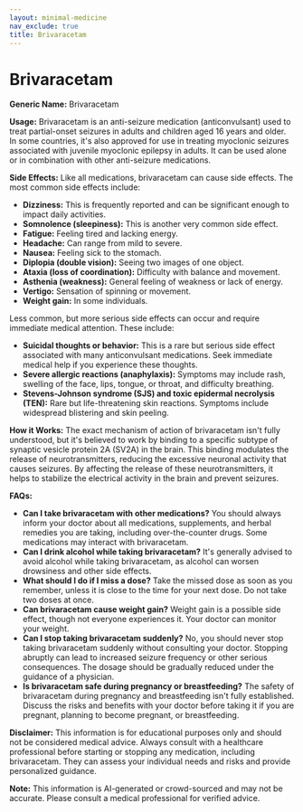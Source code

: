 ```yaml
---
layout: minimal-medicine
nav_exclude: true
title: Brivaracetam
---
```


# Brivaracetam

**Generic Name:** Brivaracetam

**Usage:** Brivaracetam is an anti-seizure medication (anticonvulsant) used to treat partial-onset seizures in adults and children aged 16 years and older. In some countries, it's also approved for use in treating myoclonic seizures associated with juvenile myoclonic epilepsy in adults.  It can be used alone or in combination with other anti-seizure medications.

**Side Effects:**  Like all medications, brivaracetam can cause side effects.  The most common side effects include:

* **Dizziness:** This is frequently reported and can be significant enough to impact daily activities.
* **Somnolence (sleepiness):**  This is another very common side effect.
* **Fatigue:**  Feeling tired and lacking energy.
* **Headache:**  Can range from mild to severe.
* **Nausea:** Feeling sick to the stomach.
* **Diplopia (double vision):** Seeing two images of one object.
* **Ataxia (loss of coordination):** Difficulty with balance and movement.
* **Asthenia (weakness):** General feeling of weakness or lack of energy.
* **Vertigo:** Sensation of spinning or movement.
* **Weight gain:** In some individuals.


Less common, but more serious side effects can occur and require immediate medical attention.  These include:

* **Suicidal thoughts or behavior:** This is a rare but serious side effect associated with many anticonvulsant medications. Seek immediate medical help if you experience these thoughts.
* **Severe allergic reactions (anaphylaxis):** Symptoms may include rash, swelling of the face, lips, tongue, or throat, and difficulty breathing.
* **Stevens-Johnson syndrome (SJS) and toxic epidermal necrolysis (TEN):** Rare but life-threatening skin reactions.  Symptoms include widespread blistering and skin peeling.


**How it Works:**  The exact mechanism of action of brivaracetam isn't fully understood, but it's believed to work by binding to a specific subtype of synaptic vesicle protein 2A (SV2A) in the brain. This binding modulates the release of neurotransmitters, reducing the excessive neuronal activity that causes seizures.  By affecting the release of these neurotransmitters, it helps to stabilize the electrical activity in the brain and prevent seizures.

**FAQs:**

* **Can I take brivaracetam with other medications?**  You should always inform your doctor about all medications, supplements, and herbal remedies you are taking, including over-the-counter drugs. Some medications may interact with brivaracetam.
* **Can I drink alcohol while taking brivaracetam?**  It's generally advised to avoid alcohol while taking brivaracetam, as alcohol can worsen drowsiness and other side effects.
* **What should I do if I miss a dose?**  Take the missed dose as soon as you remember, unless it is close to the time for your next dose. Do not take two doses at once.
* **Can brivaracetam cause weight gain?**  Weight gain is a possible side effect, though not everyone experiences it.  Your doctor can monitor your weight.
* **Can I stop taking brivaracetam suddenly?**  No, you should never stop taking brivaracetam suddenly without consulting your doctor.  Stopping abruptly can lead to increased seizure frequency or other serious consequences. The dosage should be gradually reduced under the guidance of a physician.
* **Is brivaracetam safe during pregnancy or breastfeeding?** The safety of brivaracetam during pregnancy and breastfeeding isn't fully established.  Discuss the risks and benefits with your doctor before taking it if you are pregnant, planning to become pregnant, or breastfeeding.


**Disclaimer:** This information is for educational purposes only and should not be considered medical advice.  Always consult with a healthcare professional before starting or stopping any medication, including brivaracetam.  They can assess your individual needs and risks and provide personalized guidance.


**Note:** This information is AI-generated or crowd-sourced and may not be accurate. Please consult a medical professional for verified advice.